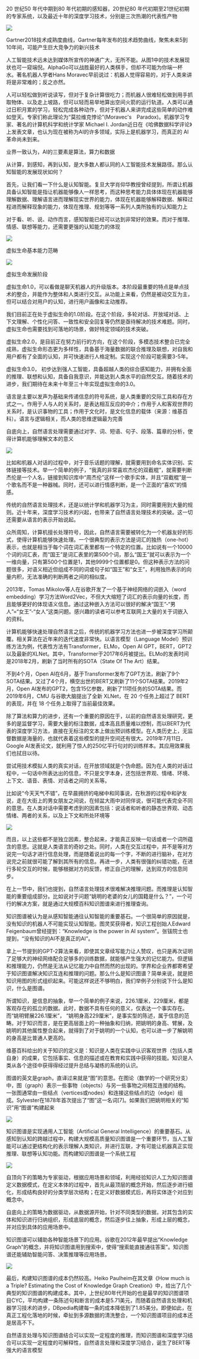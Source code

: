 20 世纪50 年代中期到80 年代初期的感知器，20世纪80 年代初期至21世纪初期的专家系统，以及最近十年的深度学习技术，分别是三次热潮的代表性产物



![](https://maoxianxin1996.oss-accelerate.aliyuncs.com/codechina1/20210803142347.png)

Gartner2018技术成熟度曲线，Gartner每年发布的技术趋势曲线，聚焦未来5到10年间，可能产生巨大竞争力的新兴技术

人工智能技术远未达到媒体所宣传的神通广大，无所不能。从图1中的技术发展现状也可一窥端倪。AlphaGo可以战胜最好的人类棋手，但却不可能为你端一杯水。著名机器人学者Hans Moravec早前说过：机器人觉得容易的，对于人类来讲将是非常难的；反之亦然。

人可以轻松做到听说读写，但对于复杂计算很吃力；而机器人很难轻松做到用手抓取物体、以及走上坡路，但可以轻而易举地算出空间火箭的运行轨道。人类可以通过日积月累的学习，轻松完成各种动作，但对于机器人来讲完成这些简单的动作难如登天。专家们称此理论为“莫拉维克悖论”(Moravec's　Paradox)。机器学习专家、著名的计算机科学和统计学家 Michael I. Jordan近日在《哈佛数据科学评论》上发表文章，也认为现在被称为AI的许多领域，实际上是机器学习，而真正的 AI 革命尚未到来。



业界一致认为，AI的三要素是算法，算力和数据



从计算，到感知，再到认知，是大多数人都认同的人工智能技术发展路径。那么认知智能的发展现状如何？

首先，让我们看一下什么是认知智能。复旦大学肖仰华教授曾经提到，所谓让机器具备认知智能是指让机器能够像人一样思考，而这种思考能力具体体现在机器能够理解数据、理解语言进而理解现实世界的能力，体现在机器能够解释数据、解释过程进而解释现象的能力，体现在推理、规划等等一系列人类所独有的认知能力上



对于看、听、说、动作而言，感知智能已经可以达到非常好的效果。而对于推理、情感、联想等能力，还需要更强的认知能力的体现

![](https://maoxianxin1996.oss-accelerate.aliyuncs.com/codechina1/20210803142746.png)

虚拟生命基本能力范畴



![](https://maoxianxin1996.oss-accelerate.aliyuncs.com/codechina1/20210803142852.png)

虚拟生命发展阶段

虚拟生命1.0，可以看做是聊天机器人的升级版本。本阶段最重要的特点是单点技术的整合，并能作为整体和人类进行交互。从功能上来看，仍然是被动交互为主，但可以结合对用户的认知，进行用户画像和主动推荐。

我们目前正在处于虚拟生命的1.0阶段。在这个阶段，多轮对话、开放域对话、上下文理解、个性化问答、一致性和安全回复等仍然是亟待解决的技术难题。同时，虚拟生命也需要找到可落地的场景，做好特定领域的技术突破。

虚拟生命2.0，是目前正在努力前行的方向，在这个阶段，多模态技术整合已完全成熟，虚拟生命形态更为多样性，具备基于海量数据的联合推理及联想，对自我和用户都有了全面的认知，并可快速进行人格定制。实现这个阶段可能需要3-5年。

虚拟生命3.0， 初步达到强人工智能，具备超越人类的综合感知能力，并拥有全面的推理、联想和认知，具备自我意识，并能达到人类水平的自然交互。随着技术的进步，我们期待在未来十年至三十年实现虚拟生命的3.0。



语言是主要以发声为基础来传递信息的符号系统，是人类重要的交际工具和存在方式之一。作用于人与人的关系时，是表达相互反应的中介；作用于人和客观世界的关系时，是认识事物的工具；作用于文化时，是文化信息的载体（来源：维基百科）。语言与逻辑相关，而人类的思维逻辑最为完善



自底向上，自然语言处理需要通过对字、词、短语、句子、段落、篇章的分析，使得计算机能够理解文本的意义

![](https://maoxianxin1996.oss-accelerate.aliyuncs.com/codechina1/20210803111614.png)



比如和机器人对话的过程中，对于音乐话题的理解，就需要用到命名实体识别、实体链接等技术。举一个简单的例子，“我真的非常喜欢杰伦的双截棍”，就需要判断杰伦是一个人名，链接到知识库中“周杰伦”这样一个歌手实体，并且“双截棍”是一个歌名而不是一种器械。同时，还可以进行情感判断，是一个正面的“喜欢”的情感。

传统的自然语言处理技术，还是以统计学和机器学习为主，同时需要用到大量的规则。近十年来，深度学习技术的兴起，也带来了自然语言处理技术的突破。这一切还需要从语言的表示开始说起。

众所周知，计算机擅长处理符号，因此，自然语言需要被转化为一个机器友好的形式，使得计算机能够快速处理。一个很典型的表示方法是词汇的独热（one-hot）表示，也就是相当于每个词在词汇表里都有一个特定的位置。比如说有一个10000个词的词汇表，而“国王”是词汇表里的第500个词，那么“国王”就可以表示为一个一维向量，只有第500个位置是1，其他9999个位置都是0。但这种表示方法的问题很多，对语义相近但组成不同的词或句子如“国王”和“女王”，利用独热表示的向量内积，无法准确的判断两者之间的相似度。

2013年，Tomas Mikolov等人在谷歌开发了一个基于神经网络的词嵌入（word embedding）学习方法Word2Vec，不但大大缩短了词汇的表示向量的长度，而且能够更好的体现语义信息。通过这种嵌入方法可以很好的解决“国王”-“男人”=“女王”-“女人”这类问题。感兴趣的读者可以参考互联网上大量的关于词嵌入的资料。

计算机能够快速处理自然语言之后，传统的机器学习方法也进一步被深度学习所颠覆。相关算法在近年来的迭代速度非常快。以语言模型（Language Model）预训练方法为例，代表性方法有Transformer，ELMo，Open AI GPT，BERT，GPT2以及最新的XLNet。其中，Transformer于2017年6月被提出。ELMo的发表时间是2018年2月，刷新了当时所有的SOTA（State Of The Art）结果。


不到4个月，Open AI在6月，基于Transformer发布了GPT方法，刷新了9个SOTA结果。又过了4个月，横空出世的BERT又刷新了11个SOTA结果。2019年2月，Open AI发布的GPT2，包含15亿参数，刷新了11项任务的SOTA结果。而2019年6月，CMU 与谷歌大脑提出了全新 XLNet，在 20 个任务上超过了 BERT 的表现，并在 18 个任务上取得了当前最佳效果。

除了算法和算力的进步，还有一个重要的原因在于，以前的自然语言处理研究，更多的是监督学习，需要大量的标注数据，成本高且质量难以控制，而以BERT为代表的深度学习方法，直接在无标注的文本上做出预训练模型。在人类历史上，无监督数据是海量的，也就代表着这些模型的提升空间还有很大。2019年7月11日，Google AI发表论文，就利用了惊人的250亿平行句对的训练样本。其应用效果我们也拭目以待。



尝试用技术模拟人类的真实对话，在开放领域就是个伪命题。因为在人类的对话过程中，一句话中所表达出的信息，不只是文字本身，还包括世界观、情绪、环境、上下文、语音、表情、对话者之间的关系等。

比如说“今天天气不错”，在早晨拥挤的电梯中和同事说，在秋游的过程中和驴友说，走在大街上的男女朋友之间说，在倾盆大雨中对同伴说，很可能代表完全不同的意思。在人类对话中需要考虑到的因素包括：说话者和听者的静态世界观、动态情绪、两者的关系，以及上下文和所处环境等

![](https://maoxianxin1996.oss-accelerate.aliyuncs.com/codechina1/20210803143451.png)

而且，以上这些都不是独立因素，整合起来，才能真正反映一句话或者一个词所蕴含的意思。这就是人类语言的奇妙之处。同时，人类在交互过程中，并不是等对方说完一句话才进行信息处理，而是随着说出的每一个字，不断的进行脑补，在对方说完之前就很可能了解到其所有的信息。再进一步，人类有很强的纠错功能，在进行多轮交互的时候，能够根据对方的反馈，修正自己的理解，达到双方的信息同步。



在上一节中，我们也提到，自然语言处理技术很难解决推理问题。而推理是认知智能的重要组成部分。比如说对于问题“姚明的老婆的女儿的国籍是什么？”，一个可行的解决方案，就是通过大规模百科知识图谱来进行推理查询。

知识图谱被认为是从感知智能通往认知智能的重要基石。一个很简单的原因就是，没有知识的机器人不可能实现认知智能。图灵奖获得者，知识工程创始人Edward Feigenbaum曾经提到：“Knowledge is the power in AI system”。张钹院士也提到，“没有知识的AI不是真正的AI”。


拿上一节提到的GPT-2算法来看，即使其文章续写能力让人赞叹，也只是再次证明了足够大的神经网络配合足够多的训练数据，就能够产生强大的记忆能力。但逻辑和推理能力，仍然是无法从记忆能力中自然而然的出现的。学界和企业界都寄希望于知识图谱解决知识互连和推理的问题。那么什么是知识图谱？简单来说，就是把知识用图的形式组织起来。可能这样说还不够明白，我们举例子分别说下什么是知识，什么是图谱。

所谓知识，是信息的抽象，举一个简单的例子来说，226.1厘米，229厘米，都是客观存在的孤立的数据。此时，数据不具有任何的意义，仅表达一个事实存在。而“姚明臂展226.1厘米”， “姚明身高229厘米”，是事实型的陈述，属于信息的范畴。对于知识而言，是在更高层面上的一种抽象和归纳，把姚明的身高、臂展，及姚明的其他属性整合起来，就得到了对于姚明的一个认知，也可以进一步了解姚明的身高是比普通人更高的。

维基百科给出的关于知识的定义是：知识是人类在实践中认识客观世界（包括人类自身）的成果，它包括事实、信息的描述或在教育和实践中获得的技能。知识是人类从各个途径中获得得经过提升总结与凝练的系统的认识。

图谱的英文是graph，直译过来就是“图”的意思。在图论（数学的一个研究分支）中，图（graph）表示一些事物（objects）与另一些事物之间相互连接的结构。一张图通常由一些结点（vertices或nodes）和连接这些结点的边（edge）组成。Sylvester在1878年首次提出了“图”这一名词[7]。如果我们把姚明相关的“知识”用“图谱”构建起来

![](https://maoxianxin1996.oss-accelerate.aliyuncs.com/codechina1/20210803143643.png)



知识图谱是实现通用人工智能（Artificial General Intelligence）的重要基石。从感知到认知的跨越过程中，构建大规模高质量知识图谱是一个重要环节，当人工智能可以通过更结构化的表示理解人类知识，并进行互联，才有可能让机器真正实现推理、联想等认知功能。而构建知识图谱是一个系统工程

![](https://maoxianxin1996.oss-accelerate.aliyuncs.com/codechina1/20210803143711.png)

自顶向下的策略为专家驱动，根据应用场景和领域，利用经验知识人工为知识图谱定义数据模式，在定义本体的过程中，首先从最顶层的概念开始，然后逐步进行细化，形成结构良好的分类学层次结构；在定义好数据模式后，再将实体逐个对应到概念中。

自底向上的策略为数据驱动，从数据源开始，针对不同类型的数据，对其包含的实体和知识进行归纳组织，形成底层的概念，然后逐步往上抽象，形成上层的概念，并对应到具体的应用场景中。



知识图谱可以辅助各种智能场景下的应用。谷歌在2012年最早提出“Knowledge Graph”的概念，并将知识图谱用到搜索中，使得“搜索能直接通往答案”。知识图谱还能辅助智能问答、决策推理等应用场景。

![](https://maoxianxin1996.oss-accelerate.aliyuncs.com/codechina1/20210803143836.png)



最后，构建知识图谱的成本仍然较高。Heiko Paulheim在其文章《How much is a Triple? Estimating the Cost of Knowledge Graph Creation》中，给出了几个典型的知识图谱的构建成本。其中，上世纪80年代开始的也是最早的知识图谱项目CYC，平均构建一条陈述句和断言的成本是5.71美元，而随着自然语言处理和机器学习技术的进步，DBpedia构建每一条的成本降低到了1.85美分。即便如此，在真正工程化落地的时候，牵扯到多源数据的清洗整合，一个知识图谱项目的成本还是居高不下。



自然语言处理与知识图谱结合可以实现一定程度的推理，而知识图谱和深度学习结合可以实现一定程度的可解释性，自然语言处理和深度学习结合，诞生了BERT等强大的语言模型
